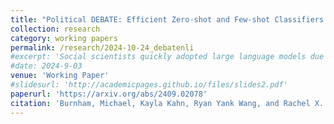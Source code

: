 ```yaml
---
title: "Political DEBATE: Efficient Zero-shot and Few-shot Classifiers for Political Text"
collection: research
category: working papers
permalink: /research/2024-10-24_debatenli
#excerpt: 'Social scientists quickly adopted large language models due to their ability to anno- tate documents without supervised training, an ability known as zero-shot learning. However, due to their compute demands, cost, and often proprietary nature, these models are often at odds with replication and open science standards. This paper introduces the Political DEBATE (DeBERTa Algorithm for Textual Entailment) language models for zero-shot and few-shot classification of political documents. These models are not only as good, or better than, state-of-the art large language models at zero and few-shot classification, but are orders of magnitude more efficient and completely open source. By training the models on a simple random sample of 10-25 documents, they can outperform supervised classifiers trained on hundreds or thousands of documents and state-of-the-art generative models with complex, en- gineered prompts. Additionally, we release the PolNLI dataset used to train these models – a corpus of over 200,000 political documents with highly accurate labels across over 800 classification tasks.'
#date: 2024-9-03
venue: 'Working Paper'
#slidesurl: 'http://academicpages.github.io/files/slides2.pdf'
paperurl: 'https://arxiv.org/abs/2409.02078'
citation: 'Burnham, Michael, Kayla Kahn, Ryan Yank Wang, and Rachel X. Peng. 2024. &quot;Political DEBATE: Efficient Zero-shot and Few-shot Classifiers for Political Text.&quot; <i>arXiv:2409.02078</i>.'
---
```

